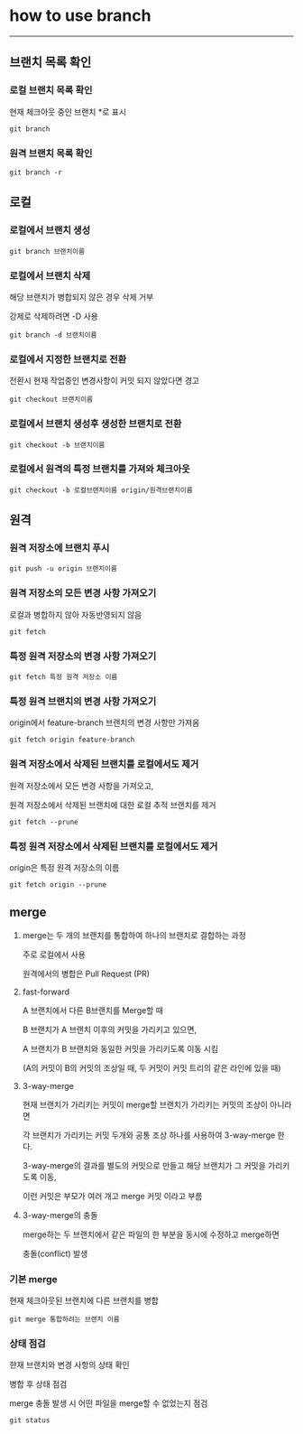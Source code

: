 # how to use branch
***
## 브랜치 목록 확인
### 로컬 브랜치 목록 확인
현재 체크아웃 중인 브랜치 *로 표시

`git branch`

### 원격 브랜치 목록 확인
`git branch -r`

## 로컬
### 로컬에서 브랜치 생성
`git branch 브랜치이름`

### 로컬에서 브랜치 삭제
해당 브랜치가 병합되지 않은 경우 삭제 거부

강제로 삭제하려면 -D 사용

`git branch -d 브랜치이름`

### 로컬에서 지정한 브랜치로 전환
전환시 현재 작업중인 변경사항이 커밋 되지 않았다면 경고

`git checkout 브랜치이름`

### 로컬에서 브랜치 생성후 생성한 브랜치로 전환
`git checkout -b 브랜치이름`

### 로컬에서 원격의 특정 브랜치를 가져와 체크아웃
`git checkout -b 로컬브랜치이름 origin/원격브랜치이름`

## 원격
### 원격 저장소에 브랜치 푸시
`git push -u origin 브랜치이름`

### 원격 저장소의 모든 변경 사항 가져오기
로컬과 병합하지 않아 자동반영되지 않음

`git fetch`

### 특정 원격 저장소의 변경 사항 가져오기
`git fetch 특정 원격 저장소 이름`

### 특정 원격 브랜치의 변경 사항 가져오기
origin에서 feature-branch 브랜치의 변경 사항만 가져옴

`git fetch origin feature-branch`

### 원격 저장소에서 삭제된 브랜치를 로컬에서도 제거
원격 저장소에서 모든 변경 사항을 가져오고,

원격 저장소에서 삭제된 브랜치에 대한 로컬 추적 브랜치를 제거

`git fetch --prune`

### 특정 원격 저장소에서 삭제된 브랜치를 로컬에서도 제거
origin은 특정 원격 저장소의 이름

`git fetch origin --prune`

## merge
1. merge는 두 개의 브랜치를 통합하여 하나의 브랜치로 결합하는 과정

    주로 로컬에서 사용

    원격에서의 병합은 Pull Request (PR)

1. fast-forward

    A 브랜치에서 다른 B브랜치를 Merge할 때

    B 브랜치가 A 브랜치 이후의 커밋을 가리키고 있으면,

    A 브랜치가 B 브랜치와 동일한 커밋을 가리키도록 이동 시킴

   (A의 커밋이 B의 커밋의 조상일 때, 두 커밋이 커밋 트리의 같은 라인에 있을 때)

1. 3-way-merge

    현재 브랜치가 가리키는 커밋이 merge할 브랜치가 가리키는 커밋의 조상이 아니라면

    각 브랜치가 가리키는 커밋 두개와 공통 조상 하나를 사용하여 3-way-merge 한다.

    3-way-merge의 결과를 별도의 커밋으로 만들고 해당 브랜치가 그 커밋을 가리키도록 이동,

    이런 커밋은 부모가 여러 개고 merge 커밋 이라고 부름

1. 3-way-merge의 충돌

    merge하는 두 브랜치에서 같은 파일의 한 부분을 동시에 수정하고 merge하면

    충돌(conflict) 발생

### 기본 merge
현재 체크아웃된 브랜치에 다른 브랜치를 병합

`git merge 통합하려는 브랜치 이름`

### 상태 점검
햔재 브랜치와 변경 사항의 상태 확인

병합 후 상태 점검

merge 충돌 발생 시 어떤 파일을 merge할 수 없었는지 점검

`git status`